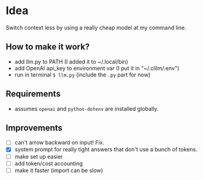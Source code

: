 # Idea

Switch context less by using a really cheap model at my command line.

## How to make it work?

- add llm.py to PATH (I added it to ~/.local/bin)
- add OpenAI api_key to environment var (I put it in "~/.clilm/.env")
- run in terminal `$ llm.py` (include the `.py` part for now)

## Requirements

- assumes `openai` and `python-dotenv` are installed globally.

## Improvements

- [ ] can't arrow backward on input! Fix.
- [x] system prompt for really tight answers that don't use a bunch of tokens.
- [ ] make set up easier
- [ ] add token/cost accounting
- [ ] make it faster (import can be slow)